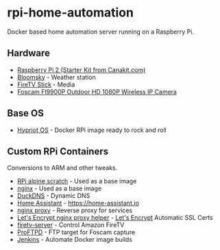 # rpi-home-automation

Docker based home automation server running on a Raspberry Pi.

## Hardware
* [Raspberry Pi 2 (Starter Kit from Canakit.com)](https://www.canakit.com/raspberry-pi-starter-kit.html)
* [Bloomsky](https://www.bloomsky.com/#product) - Weather station
* [FireTV Stick](https://smile.amazon.com/Amazon-Fire-TV-Stick-Streaming-Media-Player/dp/B00GDQ0RMG/) - Media
* [Foscam FI9900P Outdoor HD 1080P Wireless IP Camera](https://amzn.com/B011US2ADK)

## Base OS
* [Hypriot OS](http://blog.hypriot.com/downloads/) - Docker RPi image ready to rock and roll

## Custom RPi Containers

Conversions to ARM and other tweaks.

* [RPi alpine scratch](https://github.com/djdefi/rpi-alpine-scratch) - Used as a base image
* [nginx](https://github.com/djdefi/rpi-nginx) - Used as a base image
* [DuckDNS](https://github.com/djdefi/docker-duckdns) - Dynamic DNS
* [Home Assistant](https://github.com/djdefi/docker-rpi-home-assistant) - https://home-assistant.io
* [nginx proxy](https://github.com/djdefi/rpi-nginx-proxy) - Reverse proxy for services
* [Let's Encrypt nginx proxy helper](https://github.com/djdefi/docker-letsencrypt-nginx-proxy-companion) - [Let's Encrypt](https://letsencrypt.org/) Automatic SSL Certs
* [firetv-server](https://github.com/djdefi/rpi-firetvserver) - Control Amazon FireTV
* [ProFTPD](https://github.com/djdefi/rpi-docker-proftpd) - FTP target for Foscam capture
* [Jenkins](https://github.com/djdefi/rpi-jenkins) - Automate Docker image builds
